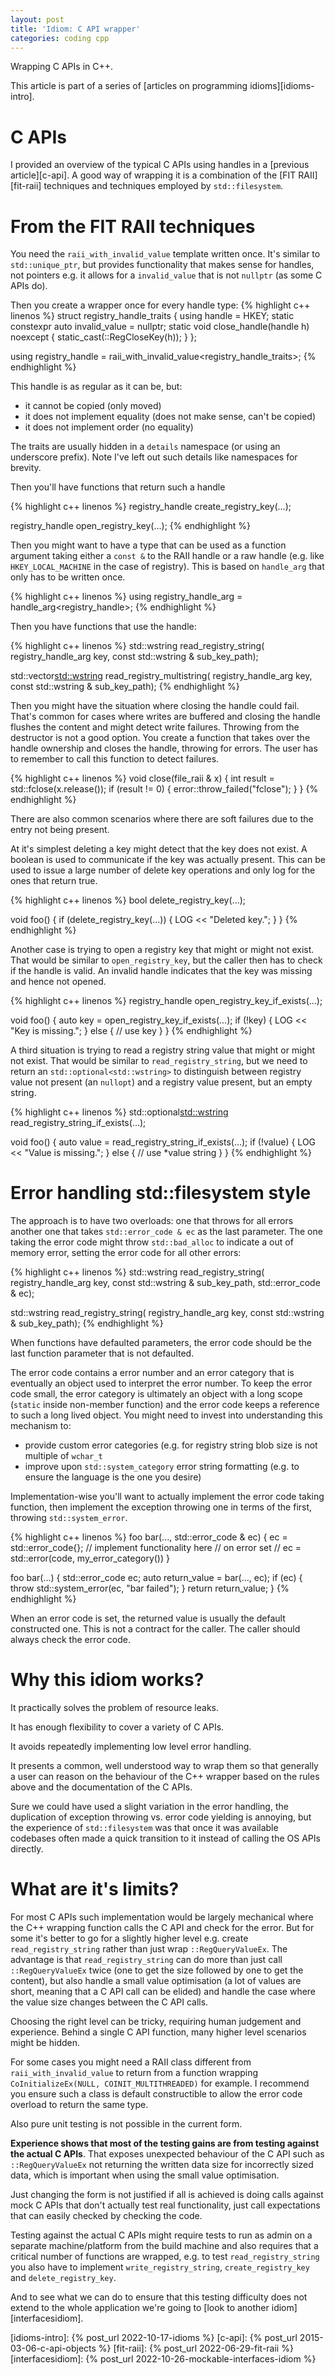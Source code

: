 ```yaml
---
layout: post
title: 'Idiom: C API wrapper'
categories: coding cpp
---
```


Wrapping C APIs in C++.


This article is part of a series of [articles on programming
idioms][idioms-intro].

# C APIs

I provided an overview of the typical C APIs using handles in a [previous
article][c-api]. A good way of wrapping it is a combination of the [FIT
RAII][fit-raii] techniques and techniques employed by `std::filesystem`.


# From the FIT RAII techniques

You need the `raii_with_invalid_value` template written once. It's similar to
`std::unique_ptr`, but provides functionality that makes sense for handles, not
pointers e.g. it allows for a `invalid_value` that is not `nullptr` (as some C
APIs do).

Then you create a wrapper once for every handle type:
{% highlight c++ linenos %}
struct registry_handle_traits {
  using handle = HKEY;
  static constexpr auto invalid_value = nullptr;
  static void close_handle(handle h) noexcept {
    static_cast<void>(::RegCloseKey(h));
  }
};

using registry_handle = raii_with_invalid_value<registry_handle_traits>;
{% endhighlight %}

This handle is as regular as it can be, but:
- it cannot be copied (only moved)
- it does not implement equality (does not make sense, can't be copied)
- it does not implement order (no equality)

The traits are usually hidden in a `details` namespace (or using an underscore
prefix). Note I've left out such details like namespaces for brevity.

Then you'll have functions that return such a handle

{% highlight c++ linenos %}
registry_handle create_registry_key(...);

registry_handle open_registry_key(...);
{% endhighlight %}

Then you might want to have a type that can be used as a function argument
taking either a `const &` to the RAII handle or a raw handle (e.g. like
`HKEY_LOCAL_MACHINE` in the case of registry). This is based on `handle_arg`
that only has to be written once.

{% highlight c++ linenos %}
using registry_handle_arg = handle_arg<registry_handle>;
{% endhighlight %}

Then you have functions that use the handle:

{% highlight c++ linenos %}
std::wstring read_registry_string(
  registry_handle_arg key,
  const std::wstring & sub_key_path);

std::vector<std::wstring> read_registry_multistring(
  registry_handle_arg key,
  const std::wstring & sub_key_path);
{% endhighlight %}

Then you might have the situation where closing the handle could fail. That's
common for cases where writes are buffered and closing the handle flushes the
content and might detect write failures. Throwing from the destructor is not a
good option. You create a function that takes over the handle ownership and
closes the handle, throwing for errors. The user has to remember to call this
function to detect failures.

{% highlight c++ linenos %}
void close(file_raii & x) {
  int result = std::fclose(x.release());
  if (result != 0) {
    error::throw_failed("fclose");
  }
}
{% endhighlight %}

There are also common scenarios where there are soft failures due to the entry
not being present.

At it's simplest deleting a key might detect that the key does not exist. A
boolean is used to communicate if the key was actually present. This can be
used to issue a large number of delete key operations and only log for the ones
that return true.

{% highlight c++ linenos %}
bool delete_registry_key(...);

void foo() {
  if (delete_registry_key(...)) {
    LOG << "Deleted key.";
  }
}
{% endhighlight %}

Another case is trying to open a registry key that might or might not exist.
That would be similar to `open_registry_key`, but the caller then has to check
if the handle is valid. An invalid handle indicates that the key was missing
and hence not opened.

{% highlight c++ linenos %}
registry_handle open_registry_key_if_exists(...);

void foo() {
  auto key = open_registry_key_if_exists(...);
  if (!key) {
    LOG << "Key is missing.";
  }
  else {
    // use key
  }
}
{% endhighlight %}

A third situation is trying to read a registry string value that might or might
not exist. That would be similar to `read_registry_string`, but we need to
return an `std::optional<std::wstring>` to distinguish between registry value
not present (an `nullopt`) and a registry value present, but an empty string.

{% highlight c++ linenos %}
std::optional<std::wstring> read_registry_string_if_exists(...);

void foo() {
  auto value = read_registry_string_if_exists(...);
  if (!value) {
    LOG << "Value is missing.";
  }
  else {
    // use *value string
  }
}
{% endhighlight %}


# Error handling std::filesystem style

The approach is to have two overloads: one that throws for all errors another
one that takes `std::error_code & ec` as the last parameter. The one taking the
error code might throw `std::bad_alloc` to indicate a out of memory error,
setting the error code for all other errors:

{% highlight c++ linenos %}
std::wstring read_registry_string(
  registry_handle_arg key,
  const std::wstring & sub_key_path,
  std::error_code & ec);

std::wstring read_registry_string(
  registry_handle_arg key,
  const std::wstring & sub_key_path);
{% endhighlight %}

When functions have defaulted parameters, the error code should be the last
function parameter that is not defaulted.

The error code contains a error number and an error category that is eventually
an object used to interpret the error number. To keep the error code small, the
error category is ultimately an object with a long scope (`static` inside
non-member function) and the error code keeps a reference to such a long lived
object.  You might need to invest into understanding this mechanism to:
- provide custom error categories (e.g. for registry string blob size is not
  multiple of `wchar_t`
- improve upon `std::system_category` error string formatting (e.g. to ensure
  the language is the one you desire)

Implementation-wise you'll want to actually implement the error code taking
function, then implement the exception throwing one in terms of the first,
throwing `std::system_error`.

{% highlight c++ linenos %}
foo bar(..., std::error_code & ec) {
  ec = std::error_code{};
  // implement functionality here
  // on error set
  // ec = std::error(code, my_error_category())
}

foo bar(...) {
  std::error_code ec;
  auto return_value = bar(..., ec);
  if (ec) {
    throw std::system_error(ec, "bar failed");
  }
  return return_value;
}
{% endhighlight %}

When an error code is set, the returned value is usually the default
constructed one. This is not a contract for the caller. The caller should
always check the error code.

# Why this idiom works?

It practically solves the problem of resource leaks.

It has enough flexibility to cover a variety of C APIs.

It avoids repeatedly implementing low level error handling.

It presents a common, well understood way to wrap them so that generally a user
can reason on the behaviour of the C++ wrapper based on the rules above and the
documentation of the C APIs.

Sure we could have used a slight variation in the error handling, the
duplication of exception throwing vs. error code yielding is annoying, but the
experience of `std::filesystem` was that once it was available codebases often
made a quick transition to it instead of calling the OS APIs directly.


# What are it's limits?

For most C APIs such implementation would be largely mechanical where the
C++ wrapping function calls the C API and check for the error. But for some
it's better to go for a slightly higher level e.g. create
`read_registry_string` rather than just wrap `::RegQueryValueEx`. The advantage
is that `read_registry_string` can do more than just call `::RegQueryValueEx`
twice (one to get the size followed by one to get the content), but also handle
a small value optimisation (a lot of values are short, meaning that a C API
call can be elided) and handle the case where the value size changes between
the C API calls.

Choosing the right level can be tricky, requiring human judgement and
experience. Behind a single C API function, many higher level scenarios might
be hidden.

For some cases you might need a RAII class different from
`raii_with_invalid_value` to return from a function wrapping
`CoInitializeEx(NULL, COINIT_MULTITHREADED)` for example. I recommend you
ensure such a class is default constructible to allow the error code overload
to return the same type.

Also pure unit testing is not possible in the current form.

**Experience shows that most of the testing gains are from testing against the
actual C APIs**.  That exposes unexpected behaviour of the C API such as
`::RegQueryValueEx` not returning the written data size for incorrectly sized
data, which is important when using the small value optimisation.

Just changing the form is not justified if all is achieved is doing calls
against mock C APIs that don't actually test real functionality, just call
expectations that can easily checked by checking the code.

Testing against the actual C APIs might require tests to run as admin on a
separate machine/platform from the build machine and also requires that a
critical number of functions are wrapped, e.g. to test `read_registry_string`
you also have to implement `write_registry_string`, `create_registry_key` and
`delete_registry_key`.

And to see what we can do to ensure that this testing difficulty does not
extend to the whole application we're going to [look to another
idiom][interfacesidiom].


[idioms-intro]:    {% post_url 2022-10-17-idioms %}
[c-api]:    {% post_url 2015-03-06-c-api-objects %}
[fit-raii]: {% post_url 2022-06-29-fit-raii %}
[interfacesidiom]: {% post_url 2022-10-26-mockable-interfaces-idiom %}
